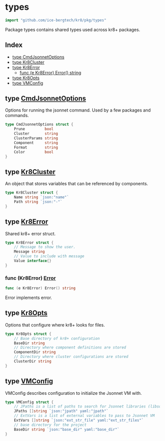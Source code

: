 # types

```go
import "github.com/ice-bergtech/kr8/pkg/types"
```

Package types contains shared types used across kr8\+ packages.

## Index

- [type CmdJsonnetOptions](<#CmdJsonnetOptions>)
- [type Kr8Cluster](<#Kr8Cluster>)
- [type Kr8Error](<#Kr8Error>)
  - [func \(e Kr8Error\) Error\(\) string](<#Kr8Error.Error>)
- [type Kr8Opts](<#Kr8Opts>)
- [type VMConfig](<#VMConfig>)


<a name="CmdJsonnetOptions"></a>
## type [CmdJsonnetOptions](<https://github.com:icebergtech/kr8/blob/main/pkg/types/types.go#L26-L33>)

Options for running the jsonnet command. Used by a few packages and commands.

```go
type CmdJsonnetOptions struct {
    Prune         bool
    Cluster       string
    ClusterParams string
    Component     string
    Format        string
    Color         bool
}
```

<a name="Kr8Cluster"></a>
## type [Kr8Cluster](<https://github.com:icebergtech/kr8/blob/main/pkg/types/types.go#L9-L12>)

An object that stores variables that can be referenced by components.

```go
type Kr8Cluster struct {
    Name string `json:"name"`
    Path string `json:"-"`
}
```

<a name="Kr8Error"></a>
## type [Kr8Error](<https://github.com:icebergtech/kr8/blob/main/pkg/types/types.go#L46-L51>)

Shared kr8\+ error struct.

```go
type Kr8Error struct {
    // Message to show the user.
    Message string
    // Value to include with message
    Value interface{}
}
```

<a name="Kr8Error.Error"></a>
### func \(Kr8Error\) [Error](<https://github.com:icebergtech/kr8/blob/main/pkg/types/types.go#L54>)

```go
func (e Kr8Error) Error() string
```

Error implements error.

<a name="Kr8Opts"></a>
## type [Kr8Opts](<https://github.com:icebergtech/kr8/blob/main/pkg/types/types.go#L15-L22>)

Options that configure where kr8\+ looks for files.

```go
type Kr8Opts struct {
    // Base directory of kr8+ configuration
    BaseDir string
    // Directory where component definitions are stored
    ComponentDir string
    // Directory where cluster configurations are stored
    ClusterDir string
}
```

<a name="VMConfig"></a>
## type [VMConfig](<https://github.com:icebergtech/kr8/blob/main/pkg/types/types.go#L36-L43>)

VMConfig describes configuration to initialize the Jsonnet VM with.

```go
type VMConfig struct {
    // JPaths is a list of paths to search for Jsonnet libraries (libsonnet files)
    JPaths []string `json:"jpath" yaml:"jpath"`
    // ExtVars is a list of external variables to pass to Jsonnet VM
    ExtVars []string `json:"ext_str_file" yaml:"ext_str_files"`
    // base directory for the project
    BaseDir string `json:"base_dir" yaml:"base_dir"`
}
```